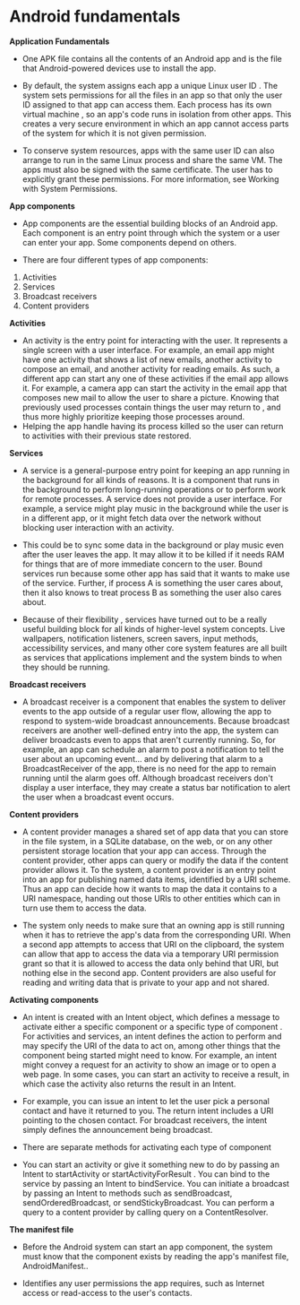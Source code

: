 # Android fundamentals

**Application Fundamentals**

- One APK file contains all the contents of an Android app and is the file that Android-powered devices use to install the app.

- By default, the system assigns each app a unique Linux user ID . The system sets permissions for all the files in an app so that only the user ID assigned to that app can access them. Each process has its own virtual machine , so an app's code runs in isolation from other apps. This creates a very secure environment in which an app cannot access parts of the system for which it is not given permission.

- To conserve system resources, apps with the same user ID can also arrange to run in the same Linux process and share the same VM. The apps must also be signed with the same certificate. The user has to explicitly grant these permissions. For more information, see Working with System Permissions.

**App components**

- App components are the essential building blocks of an Android app. Each component is an entry point through which the system or a user can enter your app. Some components depend on others.

- There are four different types of app components:

1. Activities
1. Services
1. Broadcast receivers
1. Content providers

**Activities**

- An activity is the entry point for interacting with the user. It represents a single screen with a user interface. For example, an email app might have one activity that shows a list of new emails, another activity to compose an email, and another activity for reading emails. As such, a different app can start any one of these activities if the email app allows it. For example, a camera app can start the activity in the email app that composes new mail to allow the user to share a picture. Knowing that previously used processes contain things the user may return to , and thus more highly prioritize keeping those processes around.
- Helping the app handle having its process killed so the user can return to activities with their previous state restored.

**Services**

- A service is a general-purpose entry point for keeping an app running in the background for all kinds of reasons. It is a component that runs in the background to perform long-running operations or to perform work for remote processes. A service does not provide a user interface. For example, a service might play music in the background while the user is in a different app, or it might fetch data over the network without blocking user interaction with an activity.

- This could be to sync some data in the background or play music even after the user leaves the app. It may allow it to be killed if it needs RAM for things that are of more immediate concern to the user. Bound services run because some other app has said that it wants to make use of the service. Further, if process A is something the user cares about, then it also knows to treat process B as something the user also cares about.

- Because of their flexibility , services have turned out to be a really useful building block for all kinds of higher-level system concepts. Live wallpapers, notification listeners, screen savers, input methods, accessibility services, and many other core system features are all built as services that applications implement and the system binds to when they should be running.

**Broadcast receivers**

- A broadcast receiver is a component that enables the system to deliver events to the app outside of a regular user flow, allowing the app to respond to system-wide broadcast announcements. Because broadcast receivers are another well-defined entry into the app, the system can deliver broadcasts even to apps that aren't currently running. So, for example, an app can schedule an alarm to post a notification to tell the user about an upcoming event... and by delivering that alarm to a BroadcastReceiver of the app, there is no need for the app to remain running until the alarm goes off. Although broadcast receivers don't display a user interface, they may create a status bar notification to alert the user when a broadcast event occurs.

**Content providers**

- A content provider manages a shared set of app data that you can store in the file system, in a SQLite database, on the web, or on any other persistent storage location that your app can access. Through the content provider, other apps can query or modify the data if the content provider allows it. To the system, a content provider is an entry point into an app for publishing named data items, identified by a URI scheme. Thus an app can decide how it wants to map the data it contains to a URI namespace, handing out those URIs to other entities which can in turn use them to access the data.

- The system only needs to make sure that an owning app is still running when it has to retrieve the app's data from the corresponding URI. When a second app attempts to access that URI on the clipboard, the system can allow that app to access the data via a temporary URI permission grant so that it is allowed to access the data only behind that URI, but nothing else in the second app. Content providers are also useful for reading and writing data that is private to your app and not shared.

**Activating components**

- An intent is created with an Intent object, which defines a message to activate either a specific component or a specific type of component . For activities and services, an intent defines the action to perform and may specify the URI of the data to act on, among other things that the component being started might need to know. For example, an intent might convey a request for an activity to show an image or to open a web page. In some cases, you can start an activity to receive a result, in which case the activity also returns the result in an Intent.

- For example, you can issue an intent to let the user pick a personal contact and have it returned to you. The return intent includes a URI pointing to the chosen contact. For broadcast receivers, the intent simply defines the announcement being broadcast.

- There are separate methods for activating each type of component

- You can start an activity or give it something new to do by passing an Intent to startActivity or startActivityForResult . You can bind to the service by passing an Intent to bindService. You can initiate a broadcast by passing an Intent to methods such as sendBroadcast, sendOrderedBroadcast, or sendStickyBroadcast. You can perform a query to a content provider by calling query on a ContentResolver.

**The manifest file**

- Before the Android system can start an app component, the system must know that the component exists by reading the app's manifest file, AndroidManifest..

- Identifies any user permissions the app requires, such as Internet access or read-access to the user's contacts.


